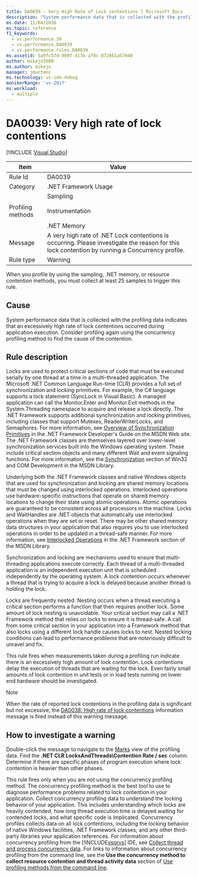 ```yaml
---
title: DA0039 - Very High Rate of Lock contentions | Microsoft Docs
description: "System performance data that is collected with the profiling data indicates that an excessively high rate of lock contentions occurred during application execution."
ms.date: 11/04/2016
ms.topic: reference
f1_keywords: 
  - vs.performance.39
  - vs.performance.DA0039
  - vs.performance.rules.DA0039
ms.assetid: 5a9fc57d-9097-413b-af0c-8726b1a57048
author: mikejo5000
ms.author: mikejo
manager: jmartens
ms.technology: vs-ide-debug
monikerRange: 'vs-2017'
ms.workload: 
  - multiple
---
```

# DA0039: Very high rate of lock contentions

 [!INCLUDE [Visual Studio](~/includes/applies-to-version/vs-not-mac.md)]

|Item|Value|
|-|-|
|Rule Id|DA0039|
|Category|.NET Framework Usage|
|Profiling methods|Sampling<br /><br /> Instrumentation<br /><br /> .NET Memory|
|Message|A very high rate of .NET Lock contentions is occurring. Please investigate the reason for this lock contention by running a Concurrency profile.|
|Rule type|Warning|

 When you profile by using the sampling, .NET memory, or resource contention methods, you must collect at least 25 samples to trigger this rule.

## Cause
 System performance data that is collected with the profiling data indicates that an excessively high rate of lock contentions occurred during application execution. Consider profiling again using the concurrency profiling method to find the cause of the contention.

## Rule description
 Locks are used to protect critical sections of code that must be executed serially by one thread at a time in a multi-threaded application. The Microsoft .NET Common Language Run-time (CLR) provides a full set of synchronization and locking primitives. For example, the C# language supports a lock statement (SyncLock in Visual Basic). A managed application can call the Monitor.Enter and Monitor.Exit methods in the System.Threading namespace to acquire and release a lock directly. The .NET Framework supports additional synchronization and locking primitives, including classes that support Mutexes, ReaderWriterLocks, and Semaphores. For more information, see [Overview of Synchronization Primitives](/dotnet/standard/threading/overview-of-synchronization-primitives) in the .NET Framework Developer's Guide on the MSDN Web site. The .NET Framework classes are themselves layered over lower-level synchronization services built into the Windows operating system. These include critical section objects and many different Wait and event signaling functions. For more information, see the [Synchronization](/windows/win32/sync/synchronization) section of Win32 and COM Development in the MSDN Library.

 Underlying both the .NET Framework classes and native Windows objects that are used for synchronization and locking are shared memory locations that must be changed using interlocked operations. Interlocked operations use hardware-specific instructions that operate on shared memory locations to change their state using atomic operations. Atomic operations are guaranteed to be consistent across all processors in the machine. Locks and WaitHandles are .NET objects that automatically use interlocked operations when they are set or reset. There may be other shared memory data structures in your application that also requires you to use interlocked operations in order to be updated in a thread-safe manner. For more information, see [Interlocked Operations](/dotnet/api/system.threading.interlocked) in the .NET Framework section of the MSDN Library.

 Synchronization and locking are mechanisms used to ensure that multi-threading applications execute correctly. Each thread of a multi-threaded application is an independent execution unit that is scheduled independently by the operating system. A lock contention occurs whenever a thread that is trying to acquire a lock is delayed because another thread is holding the lock.

 Locks are frequently nested. Nesting occurs when a thread executing a critical section performs a function that then requires another lock. Some amount of lock nesting is unavoidable. Your critical section may call a .NET Framework method that relies on locks to ensure it is thread-safe. A call from some critical section in your application into a Framework method that also locks using a different lock handle causes locks to nest. Nested locking conditions can lead to performance problems that are notoriously difficult to unravel and fix.

 This rule fires when measurements taken during a profiling run indicate there is an excessively high amount of lock contention. Lock contentions delay the execution of threads that are waiting for the lock. Even fairly small amounts of lock contention in unit tests or in load tests running on lower end hardware should be investigated.

> [!NOTE]
> When the rate of reported lock contentions in the profiling data is significant but not excessive, the [DA0038: High rate of lock contentions](../profiling/da0038-high-rate-of-lock-contentions.md) information message is fired instead of this warning message.

## How to investigate a warning
 Double-click the message to navigate to the [Marks](../profiling/marks-view.md) view of the profiling data.  Find the **.NET CLR LocksAndThreads\Contention Rate / sec** column. Determine if there are specific phases of program execution where lock contention is heavier than other phases.

 This rule fires only when you are not using the concurrency profiling method. The concurrency profiling method is the best tool to use to diagnose performance problems related to lock contention in your application. Collect concurrency profiling data to understand the locking behavior of your application. This includes understanding which locks are heavily contended, how long thread execution time is delayed waiting for contended locks, and what specific code is implicated. Concurrency profiles collects data on all lock contentions, including the locking behavior of native Windows facilities, .NET Framework classes, and any other third-party libraries your application references. For information about concurrency profiling from the [!INCLUDE[vsprvs](../code-quality/includes/vsprvs_md.md)] IDE, see [Collect thread and process concurrency data](../profiling/collecting-thread-and-process-concurrency-data.md). For links to information about concurrency profiling from the command line, see the **Use the concurrency method to collect resource contention and thread activity data** section of [Use profiling methods from the command line](../profiling/using-profiling-methods-to-collect-performance-data-from-the-command-line.md).
